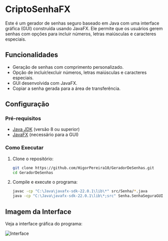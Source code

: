 # CriptoSenhaFX

Este é um gerador de senhas seguro baseado em Java com uma interface gráfica (GUI) construída usando JavaFX. Ele permite que os usuários gerem senhas com opções para incluir números, letras maiúsculas e caracteres especiais.

## Funcionalidades
- Geração de senhas com comprimento personalizado.
- Opção de incluir/excluir números, letras maiúsculas e caracteres especiais.
- GUI desenvolvida com JavaFX.
- Copiar a senha gerada para a área de transferência.

## Configuração

### Pré-requisitos
- [Java JDK](https://www.oracle.com/java/technologies/javase-jdk11-downloads.html) (versão 8 ou superior)
- [JavaFX](https://openjfx.io/) (necessário para a GUI)

### Como Executar

1. Clone o repositório:
    ```bash
    git clone https://github.com/HigorPereira10/GeradorDeSenhas.git
    cd GeradorDeSenhas
    ```

2. Compile e execute o programa:
    ```bash
    javac -cp "C:\Java\javafx-sdk-22.0.1\lib\*" src/Senha/*.java
    java -cp "C:\Java\javafx-sdk-22.0.1\lib\*;src" Senha.SenhaSeguraGUI
    ```

## Imagem da Interface

Veja a interface gráfica do programa:

![Interface](https://github.com/HigorPereira10/GeradorDeSenhas/blob/main/Interface.png)
